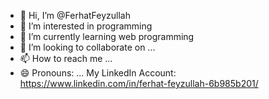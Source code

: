 - 👋 Hi, I’m @FerhatFeyzullah
- 👀 I’m interested in programming
- 🌱 I’m currently learning web programming
- 💞️ I’m looking to collaborate on ...
- 📫 How to reach me ...
- 😄 Pronouns: ...
My LinkedIn Account: https://www.linkedin.com/in/ferhat-feyzullah-6b985b201/

<!---
FerhatFeyzullah/FerhatFeyzullah is a ✨ special ✨ repository because its `README.md` (this file) appears on your GitHub profile.
You can click the Preview link to take a look at your changes.
--->
